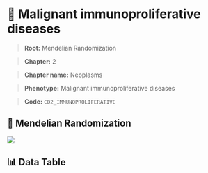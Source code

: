 # 🧪 Malignant immunoproliferative diseases

> **Root:** Mendelian Randomization

> **Chapter:** 2  

> **Chapter name:** Neoplasms

> **Phenotype:** Malignant immunoproliferative diseases  

> **Code:** `CD2_IMMUNOPROLIFERATIVE`

## 🧬 Mendelian Randomization  

<img src="/MR/Figures/Forward/CD2_IMMUNOPROLIFERATIVE.png"/>

## 📊 Data Table

<CsvTableMRF src="/public/MR/Data/Forward/CD2_IMMUNOPROLIFERATIVE.csv"/>
